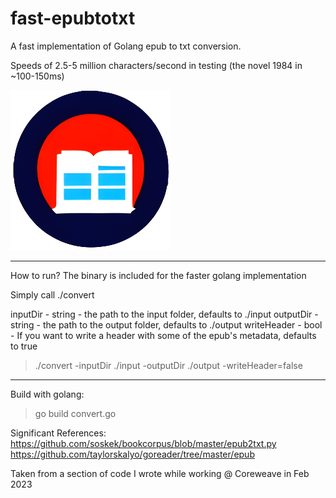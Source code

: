 # fast-epubtotxt
A fast implementation of Golang epub to txt conversion.

Speeds of 2.5-5 million characters/second in testing (the novel 1984 in ~100-150ms)

![Icon](./iconEpub.png)

---

How to run? The binary is included for the faster golang implementation

Simply call ./convert <inputDir> <outputDir> <writeHeader>

inputDir - string - the path to the input folder, defaults to ./input
outputDir - string - the path to the output folder, defaults to ./output
writeHeader - bool - If you want to write a header with some of the epub's metadata, defaults to true


>./convert -inputDir ./input -outputDir ./output -writeHeader=false

---

Build with golang:

>go build convert.go

Significant References:
https://github.com/soskek/bookcorpus/blob/master/epub2txt.py
https://github.com/taylorskalyo/goreader/tree/master/epub

Taken from a section of code I wrote while working @ Coreweave in Feb 2023
